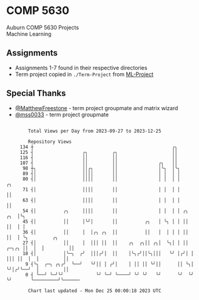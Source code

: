 # COMP 5630
Auburn COMP 5630 Projects  
Machine Learning

## Assignments
- Assignments 1-7 found in their respective directories
- Term project copied in `./Term-Project` from [ML-Project](https://github.com/wumphlett/ML-Project)

## Special Thanks
- [@MatthewFreestone](https://github.com/MatthewFreestone) - term project groupmate and matrix wizard
- [@mss0033](https://github.com/mss0033) - term project groupmate

```

        Total Views per Day from 2023-09-27 to 2023-12-25

        Repository Views
     134 ┼                                                   ╭╮
     125 ┤                  ╭╮         ╭╮                    ││
     116 ┤                  ││         ││                    ││
     107 ┤                  ││         ││               ╭╮   ││
      98 ┼╮                 ││╭╮       ││               │╰╮  │╰╮
      89 ┤│                 ││││       ││               │ │  │ │
      80 ┤│                 ││││       ││               │ │  │ │              ╭╮
      71 ┤│                 ││││       ││               │ │  │ │              ││
      63 ┤│                 ││││       ││               │ │  │ │              ││
      54 ┤│          ╭╮     ││││       ││               │ │  │ │ ╭╮       ╭╮  │╰╮
      45 ┤│          ││     │╰╯│       ││          ╭╮   │ ╰╮ │ │ ││       ││  │ │
      36 ┤│          ││     │  │╭╮ ╭╮  ││          ││   │  │ │ │ ││       ││  │ ╰╮         ╭╮
      27 ┤│          ││     │  │││ ││  ││    ╭╮  ╭╮││ ╭╮│  ╰╮│ │ ││ ╭─╮╭╮ ││  │  │         ││
      18 ┤│          │╰─╮  ╭╯  │││╭╯│  ││    │╰╮╭╯││╰╮│││   ╰╯ │╭╯│ │ │││ ││  │  │         ││
       9 ┤╰╮  ╭─╮ ╭╮╭╯  ╰──╯   ╰╯││ │ ╭╯│    │ ││ ││ ╰╯││      ││ ╰╮│ ╰╯│╭╯╰──╯  │         ││
       0 ┤ ╰──╯ ╰─╯╰╯            ╰╯ ╰─╯ ╰────╯ ╰╯ ╰╯   ╰╯      ╰╯  ╰╯   ╰╯       ╰─────────╯╰──────

        Chart last updated - Mon Dec 25 00:00:18 2023 UTC
        
```
